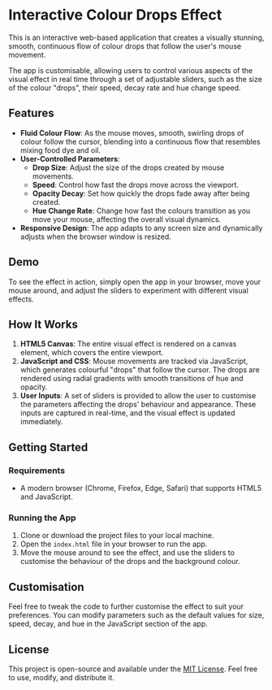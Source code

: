 # Interactive Colour Drops Effect

This is an interactive web-based application that creates a visually stunning, smooth, continuous flow of colour drops that follow the user's mouse movement.

The app is customisable, allowing users to control various aspects of the visual effect in real time through a set of adjustable sliders, such as the size of the colour "drops", their speed, decay rate and hue change speed.

## Features

- **Fluid Colour Flow**: As the mouse moves, smooth, swirling drops of colour follow the cursor, blending into a continuous flow that resembles mixing food dye and oil.
- **User-Controlled Parameters**:
  - **Drop Size**: Adjust the size of the drops created by mouse movements.
  - **Speed**: Control how fast the drops move across the viewport.
  - **Opacity Decay**: Set how quickly the drops fade away after being created.
  - **Hue Change Rate**: Change how fast the colours transition as you move your mouse, affecting the overall visual dynamics.
- **Responsive Design**: The app adapts to any screen size and dynamically adjusts when the browser window is resized.

## Demo

To see the effect in action, simply open the app in your browser, move your mouse around, and adjust the sliders to experiment with different visual effects.

## How It Works

1. **HTML5 Canvas**: The entire visual effect is rendered on a canvas element, which covers the entire viewport.
2. **JavaScript and CSS**: Mouse movements are tracked via JavaScript, which generates colourful "drops" that follow the cursor. The drops are rendered using radial gradients with smooth transitions of hue and opacity.
3. **User Inputs**: A set of sliders is provided to allow the user to customise the parameters affecting the drops' behaviour and appearance. These inputs are captured in real-time, and the visual effect is updated immediately.

## Getting Started

### Requirements

- A modern browser (Chrome, Firefox, Edge, Safari) that supports HTML5 and JavaScript.

### Running the App

1. Clone or download the project files to your local machine.
2. Open the `index.html` file in your browser to run the app.
3. Move the mouse around to see the effect, and use the sliders to customise the behaviour of the drops and the background colour.

## Customisation

Feel free to tweak the code to further customise the effect to suit your preferences. You can modify parameters such as the default values for size, speed, decay, and hue in the JavaScript section of the app.

## License

This project is open-source and available under the [MIT License](LICENSE). Feel free to use, modify, and distribute it.
